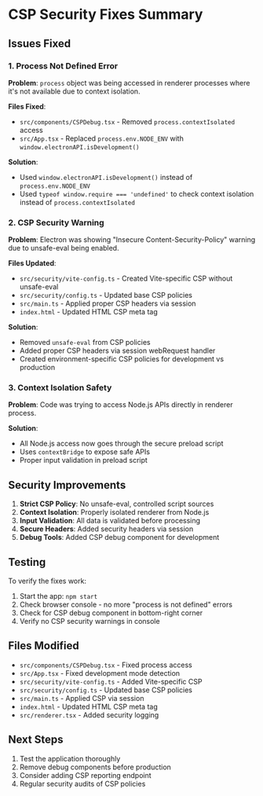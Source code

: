# CSP Security Fixes Summary

## Issues Fixed

### 1. Process Not Defined Error
**Problem**: `process` object was being accessed in renderer processes where it's not available due to context isolation.

**Files Fixed**:
- `src/components/CSPDebug.tsx` - Removed `process.contextIsolated` access
- `src/App.tsx` - Replaced `process.env.NODE_ENV` with `window.electronAPI.isDevelopment()`

**Solution**: 
- Used `window.electronAPI.isDevelopment()` instead of `process.env.NODE_ENV`
- Used `typeof window.require === 'undefined'` to check context isolation instead of `process.contextIsolated`

### 2. CSP Security Warning
**Problem**: Electron was showing "Insecure Content-Security-Policy" warning due to unsafe-eval being enabled.

**Files Updated**:
- `src/security/vite-config.ts` - Created Vite-specific CSP without unsafe-eval
- `src/security/config.ts` - Updated base CSP policies
- `src/main.ts` - Applied proper CSP headers via session
- `index.html` - Updated HTML CSP meta tag

**Solution**:
- Removed `unsafe-eval` from CSP policies
- Added proper CSP headers via session webRequest handler
- Created environment-specific CSP policies for development vs production

### 3. Context Isolation Safety
**Problem**: Code was trying to access Node.js APIs directly in renderer process.

**Solution**:
- All Node.js access now goes through the secure preload script
- Uses `contextBridge` to expose safe APIs
- Proper input validation in preload script

## Security Improvements

1. **Strict CSP Policy**: No unsafe-eval, controlled script sources
2. **Context Isolation**: Properly isolated renderer from Node.js
3. **Input Validation**: All data is validated before processing
4. **Secure Headers**: Added security headers via session
5. **Debug Tools**: Added CSP debug component for development

## Testing

To verify the fixes work:

1. Start the app: `npm start`
2. Check browser console - no more "process is not defined" errors
3. Check for CSP debug component in bottom-right corner
4. Verify no CSP security warnings in console

## Files Modified

- `src/components/CSPDebug.tsx` - Fixed process access
- `src/App.tsx` - Fixed development mode detection
- `src/security/vite-config.ts` - Added Vite-specific CSP
- `src/security/config.ts` - Updated base CSP policies
- `src/main.ts` - Applied CSP via session
- `index.html` - Updated HTML CSP meta tag
- `src/renderer.tsx` - Added security logging

## Next Steps

1. Test the application thoroughly
2. Remove debug components before production
3. Consider adding CSP reporting endpoint
4. Regular security audits of CSP policies
